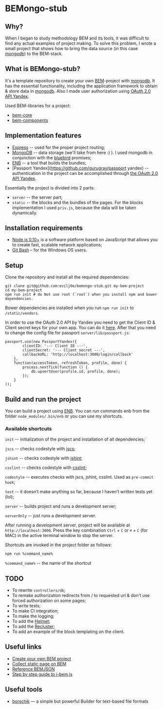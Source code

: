 # BEMongo-stub

## Why?

When I began to study methodology BEM and its tools, it was difficult to find any actual examples of project making.
To solve this problem, I wrote a small project that shows how to bring the data source (in this case [mongodb](http://www.mongodb.org/)) to the BEM-stack.

## What is BEMongo-stub?

It's a template repository to create your own [BEM](https://EN.bem.info/)-project with [mongodb](http://www.mongodb.org/).
It has the essential functionality, including the application framework to obtain & store data in [mongodb](http://www.mongodb.org/). Also I made user authorization using [OAuth 2.0 API Yandex](https://oauth.yandex.com/).

Used BEM-libraries for a project:

* [bem-core](https://github.com/bem/bem-core)
* [bem-components](https://github.com/bem/bem-components)

## Implementation features

* [Express](http://expressjs.com/) -- used for the proper project routing;
* [MongoDB](http://www.mongodb.org/) -- data storage (we'll take from here :) ). I used mongodb in conjunction with the [bluebird](https://github.com/petkaantonov/bluebird) promises;
* [ENB](http://enb-make.info/) -- a tool that builds the bundles;
* [Passport Yandex](https://github.com/gurugray/passport yandex) -- authentication in the project can be accomplished through [the OAuth 2.0 API Yandex](https://oauth.yandex.com/).

Essentially the project is divided into 2 parts:
* `server` -- the server part;
* `static` -- the blocks and the bundles of the pages. For the blocks implementation I used `priv.js`, because the data will be taken dynamically.

## Installation requirements

* [Node.js 0.10+](http://nodejs.org) is a software platform based on JavaScript that allows you to create fast, scalable network applications;
* [Git Bash](http://msysgit.github.io/) – for the Windows OS users.

## Setup

Clone the repository and install all the required dependencies:

```
git clone git@github.com:evilj0e/bemongo-stub.git my-bem-project
cd my-bem-project
npm run init # do Not use root (`root`) when you install npm and bower dependencies.
```

Bower dependencies are installed when you run `npm run init` to `/static/vendors`.

In order to use the OAuth 2.0 API by Yandex you need to get the Client ID & Client secret keys for your own app. You can do it [here](https://oauth.yandex.com/).
After that you need to change the config file for passport `server/lib/passport.js`:
```
passport.use(new PassportYandex({
        clientID: '--- Client ID ---',
        clientSecret: '--- Client secret ---',
        callbackURL: 'http://localhost:3000/login/callback'
    },
    function(accessToken, refreshToken, profile, done) {
        process.nextTick(function () {
            db.upsertUser(profile.id, profile, done);
        });
    }
));
```

## Build and run the project

You can build a project using [ENB](https://bem.info/tools/bem/enb-bem-techs/).
You can run commands enb from the folder `node_modules/.bin/enb` or you can use my shortcuts.

### Available shortcuts

```init``` -- initialization of the project and installation of all dependencies;

```jscs``` -- checks codestyle with [jscs](http://jscs.info/);

```jshint``` -- checks codestyle with [jshint](http://jshint.com/);

```csslint``` -- checks codestyle with [csslint](http://csslint.net/);

```codestyle``` -- executes checks with jscs, jshint, csslint. Used as ```pre-commit hook```;

```test``` -- it doesn’t make anything so far, because I haven’t written tests yet (lol);

```server``` -- builds project and runs a development server;

```serverOnly``` -- just runs a development server.

After running a development server, project will be available at `http://localhost:3000`.
Press the key combination `Ctrl` + `C` or `⌘` + `C` (for MAC) in the active terminal window to stop the server.

Shortcuts are invoked in the project folder as follows:
```bash
npm run %command_name%
```
`%command_name%` -- the name of the shortcut

## TODO
* To rewrite `controllers/db`;
* To remake authorization redirects from / to requested url & don't use forced authorization on some pages;
* To write tests;
* To make CI integration;
* To make the logging;
* To add the [Helmet](https://github.com/helmetjs/helmet);
* To add the [Recluster](https://github.com/doxout/recluster);
* To add an example of the block templating on the client.

## Useful links

* [Create your own BEM project](https://EN.bem.info/articles/start-with-project-stub/)
* [Collect static page on BEM](https://EN.bem.info/tutorials/quick-start-static/)
* [Reference BEMJSON](https://EN.bem.info/technology/bemjson/current/commands/)
* [Step by step guide to i-bem.js](https://EN.bem.info/tutorials/bem-js-tutorial/)

## Useful tools
* [borschik](https://EN.bem.info/tools/optimizers/borschik/) — a simple but powerful Builder for text-based file formats